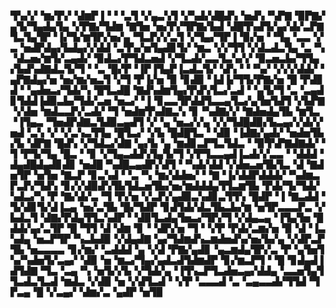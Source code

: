 ▜▚▞▞▝▆▞▛▞▝▟▆▛▐▝▝▝▃▜▝▞▄▃▚▜▝▞▚▟▞▟█▟▚▝▅▟▚▝▚▛▇▝▉▛▇▞▄▜▞▜▄▟▄▜▄▝▞▛▇▞▜▟▆▝▇▜▅▝▅▞▛▞▜▛▇▞▙▟▝▟█▜▚▟▜▞▄▞▟▞▃▛▇▜▃▜▄▜▛▝▐▞▜▞▆▜▛▞▅▞▄▝▜▃▛▞▞▃▜▝▞▜▄▞▜▛▐▝▉▞▅▝▝▜▄▝▃▃▝▞▃▝▅▟▛▟▄▞▙▟▄▞▞▟▟▝▃▜▚▞▅▜▄▟▊▜▞▝▆▃▝▞▞▜▜▝▞▟▃▟▃▜▄▝▃▝▚▝▟▃▅▞▆▜▞▃▄▟▞▝▉▟▃▞▛▜▟▃▅▟▝▞▜▃▟▞▃▃▜▃▚▞▞▝▉▃▅▃▙▞▜▜▄▞▙▟▚▟▇▟▃▜▞▜▝▝▃▝█▞▛▝▐▛▐▜▄▛▐▃▟▃▜▞▝▟▚▝▝▝▚▞▝▞▞▞▟▟▞▝▄▛▇▟▄▞▅▝▅▞▆▞▅▃▜▝▞▜▝▛▐▞▅▝▉▝▊▟▉▝▐▟▐▞▜▜▞▛▇▞▅▝█▝▛▟▊▟▝▝▄▟▅▃▞▜▟▞▚▝█▜▃▟█▝▇▟▚▟▆▜▄▞▛▟▚▜▃▞▃▟▝▝▄▜▞▜▝▃▝▃▄▟▊▜▟▟▐▟▉▃▙▞▜▟▞▃▅▝▅▃▞▝▐▝▊▃▃▜▛▟▟▜▃▃▄▜▃▞▄▜▅▜▟▜▝▞▙▛▇▝▞▟▅▝▆▟▃▃▛▞▃▟▞▝▜▝▅▟▆▜▚▟▇▃▚▝▊▝▚▟▇▞▞▝▇▟▅▟▄▜▙▝▆▜▃▝▐▜▄▃▝▜▅▟▛▟▇▃▜▟▉▃▄▟▜▝▞▝▄▝▅▃▞▞▄▝▞▞▜▟█▟▉▞▙▃▄▞▞▟▞▞▅▟▝▃▚▝▞▝▞▃▚▃▜▜▄▝█▜▃▞▝▞▙▝█▟█▜▃▝▝▟▉▝▐▟▇▞▄▟▞▝▅▟▅▜▙▞▙▝▟▛▇▝█▟▚▝▞▜▟▃▞▟▇▝▄▞▙▝▄▝▆▟▊▃▛▜▃▜▟▃▝▝▉▜▚▛▇▟▇▟▞▝▜▝▛▜▞▜▄▝█▃▝▝▊▝▞▜▄▃▟▟▚▜▄▜▞▜▝▞▛▜▃▃▄▟▐▃▟▞▞▃▃▝▝▟▟▟▝▟▄▟█▟▄▟▊▟▊▝▅▟█▝▚▟█▃▄▟▛▞▟▜▝▝▚▟▞▟▟▝▞▟▅▃▅▜▙▜▃▝▟▝▇▟▅▜▛▝▅▜▅▝▇▃▛▝▊▃▚▟▝▝▃▝▚▝▆▞▟▟▅▞▝▝▇▝▐▞▟▟▛▟▟▟▞▝▚▟▆▃▛▃▛▞▜▟▚▝▊▞▞▟▉▟▚▜▙▜▟▃▅▜▙▞▅▞▆▟▟▟▄▜▜▃▆▜▙▝▛▟▞▜▞▜▟▞▚▟▃▞▚▝▛▝▇▞▟▞▃▝▜▝▛▞▅▝▞▃▛▞▄▟▉▃▚▟▊▃▜▜▚▝█▟▛▝▐▝▇▃▟▟▝▜▞▟▊▜▞▟▐▃▄▝▅▞▃▜▙▝█▞▜▟▛▝▊▟▜▟▞▟▃▜▙▃▙▞▆▝▅▜▛▃▃▃▛▃▝▞▙▟▃▜▝▟▇▞▛▟▄▜▜▃▚▟▛▝▝▟▉▜▃▟▄▜▅▃▞▜▛▞▜▝▞▟▄▃▄▝▐▜▄▜▅▝█▟▟▞▄▞▃▜▛▝█▝▜▜▝▟▝▟▆▝▊▝▝▟▛▞▅▝▜▝▝▞▛▝▛▟▞▃▆▞▅▝▉▝▟▝▐▃▚▟▄▝▅▃▛▜▛▝▚▃▙▟▉▝▞▟▄▟▇▝▄▞▜▟▆▟▚▃▆▟▅▟▚▞▅▞▙▞▄▝▞▟▛▃▛▜▙▝▅▃▃▃▃▝▊▞▆▞▝▃▟▟▟▝▄▝▞▟▝▛▇▞▄▟▊▝▄▃▆▟▄▜▛▞▃▝▛▝▄▜▅▜▚▞▚▟▅▜▞▃▄▞▝▟▉▝▅▝▆▃▞▜▄▞▄▟▃▟▜▟▆▟▛▝▊▞▆▃▛▜▝▝█▝▊▟▄▟▐▟▜▟▇▝▜▃▝▃▄▝▚▝▅▜▞▞▙▝▞▜▟▞▄▝▐▜▚▃▛▜▃▟▅▃▄▞▟▟▄▝▃▃▅▜▄▜▜▃▟▃▜▃▟▝▆▟▃▝▞▟▉▝▅▝▞▟▜▃▟▝▝▞▛▝▃▃▃▟▝▃▝▃▄▃▃▟▞▜▜▟▝▜▛▃▄▝█▝▞▃▄▞▝▟▆▞▃▝▄▟▛▝▅▜▉
